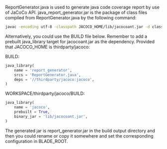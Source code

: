 
ReportGenerator.java is used to generate java code coverage report by use of JaCoCo API.
java_report_generator.jar is the package of class files compiled from ReportGenerator.java
by the following command:
```bash
javac -encoding utf-8 -classpath JACOCO_HOME/lib/jacocoant.jar -d classes_dir ReportGenerator.java
```
Alternatively, you could use the BUILD file below. Remember to add a prebuilt java_library
target for jacocoant.jar as the dependency. Provided that JACOCO_HOME is thirdparty/jacoco:

BUILD:
```python
java_library(
    name = 'report_generator',
    srcs = 'ReportGenerator.java',
    deps = '//thirdparty/jacoco:jacoco',
)
```

WORKSPACE/thirdparty/jacoco/BUILD:
```python
java_library(
    name = 'jacoco',
    prebuilt = True,
    binary_jar = 'lib/jacocoant.jar',
)
```    

The generated jar is report_generator.jar in the build output directory and then you could
rename or copy it somewhere and set the corresponding configuration in BLADE_ROOT.
